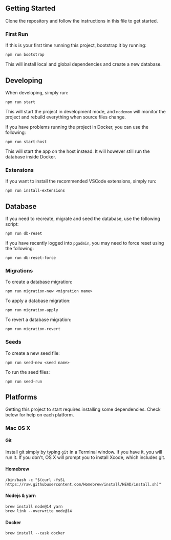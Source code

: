 ## Getting Started

Clone the repository and follow the instructions in this file to get started.

### First Run

If this is your first time running this project, bootstrap it by running:

```
npm run bootstrap
```

This will install local and global dependencies and create a new database.

## Developing

When developing, simply run:

```
npm run start
```

This will start the project in development mode, and `nodemon` will monitor the project and rebuild everything when source files change.

If you have problems running the project in Docker, you can use the following:

```
npm run start-host
```

This will start the app on the host instead. It will however still run the database inside Docker.

### Extensions

If you want to install the recommended VSCode extensions, simply run:

```
npm run install-extensions
```

## Database

If you need to recreate, migrate and seed the database, use the following script:

```
npm run db-reset
```

If you have recently logged into `pgadmin`, you may need to force reset using the following:

```
npm run db-reset-force
```

### Migrations

To create a database migration:

```
npm run migration-new <migration name>
```

To apply a database migration:

```
npm run migration-apply
```

To revert a database migration:

```
npm run migration-revert
```

### Seeds

To create a new seed file:

```
npm run seed-new <seed name>
```

To run the seed files:

```
npm run seed-run
```

## Platforms

Getting this project to start requires installing some dependencies. Check below for help on each platform.

### Mac OS X

#### Git

Install git simply by typing `git` in a Terminal window. If you have it, you will run it. If you don't, OS X will prompt you to install Xcode, which includes git.

#### Homebrew

```
/bin/bash -c "$(curl -fsSL https://raw.githubusercontent.com/Homebrew/install/HEAD/install.sh)"
```

#### Nodejs & yarn

```
brew install node@14 yarn
brew link --overwrite node@14
```

#### Docker

```
brew install --cask docker
```
